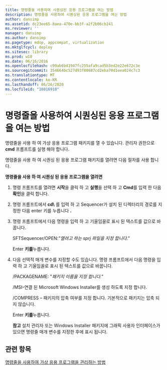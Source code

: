 ```yaml
---
title: 명령줄을 사용하여 시퀀싱된 응용 프로그램을 여는 방법
description: 명령줄을 사용하여 시퀀싱된 응용 프로그램을 여는 방법
author: dansimp
ms.assetid: dc23ee65-8aea-470e-bb3f-a2f2b06cb241
ms.reviewer: ''
manager: dansimp
ms.author: dansimp
ms.pagetype: mdop, appcompat, virtualization
ms.mktglfcycl: deploy
ms.sitesec: library
ms.prod: w10
ms.date: 06/16/2016
ms.openlocfilehash: c99ab6b41947fc255afa9cad5b3ed2e22e672c3e
ms.sourcegitcommit: 354664bc527d93f80687cd2eba70d1eea024c7c3
ms.translationtype: MT
ms.contentlocale: ko-KR
ms.lasthandoff: 06/26/2020
ms.locfileid: "10816918"
---
```

# 명령줄을 사용하여 시퀀싱된 응용 프로그램을 여는 방법


명령줄을 사용 하 여 가상 응용 프로그램 패키지를 열 수 있습니다. 관리자 권한으로 **cmd** 프롬프트를 실행 해야 합니다.

명령줄을 사용 하 여 시퀀싱 된 응용 프로그램 패키지를 열려면 다음 절차를 사용 합니다.

**명령줄을 사용 하 여 시퀀싱 된 응용 프로그램을 열려면**

1.  명령 프롬프트를 열려면 **시작**을 클릭 하 고 **실행**을 선택 하 고 **Cmd**를 입력 한 다음 **확인**을 클릭 합니다.

2.  명령 프롬프트에서 **cd\\** 를 입력 하 고 Sequencer가 설치 된 디렉터리의 경로를 지정한 다음 enter 키를 누릅니다 **.**

3.  명령 프롬프트에서 다음 명령을 입력 하 고 기울임꼴로 표시 된 텍스트를 값으로 바꿉니다.

    SFTSequencer/OPEN:*"열려고 하는 sprj 파일을 지정 합니다."*

    Enter **키를**누릅니다.

4.  다음 선택적 매개 변수를 지정할 수도 있습니다. 명령 프롬프트에서 다음 명령을 입력 하 고 기울임꼴로 표시 된 텍스트를 값으로 바꿉니다.

    /PACKAGENAME: "*패키지 이름을 지정 합니다."*

    /MSI-연결 된 Microsoft Windows Installer를 생성 하도록 지정 합니다.

    /COMPRESS – 패키지의 압축 여부를 지정 합니다. 기본적으로 패키지는 압축 되지 않습니다.

    Enter **키를**누릅니다.

    **참고**  설치 관리자 또는 Windows Installer 패키지에 그래픽 사용자 인터페이스가 있으면 명령줄 매개 변수를 지정한 후에 표시 됩니다.

     

## 관련 항목


[명령줄을 사용하여 가상 응용 프로그램을 관리하는 방법](how-to-manage-virtual-applications-using-the-command-line.md)

 

 





